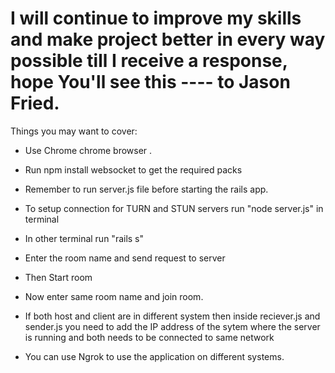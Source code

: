 # I will continue to improve my skills and make project better in every way possible till I receive a response, hope You'll see this ---- to Jason Fried.


Things you may want to cover:

* Use Chrome chrome browser .

* Run npm install websocket to get the required packs

* Remember to run server.js file before starting the rails app.

* To setup connection for TURN and STUN servers run "node server.js" in terminal

* In other terminal run "rails s"

* Enter the room name and send request to server

* Then Start room

* Now enter same room name and join room.

* If both host and client are in different system then inside reciever.js and sender.js you need to add the IP address of the sytem where the server is running and both needs to be connected to same network

* You can use Ngrok to use the application on different systems.
